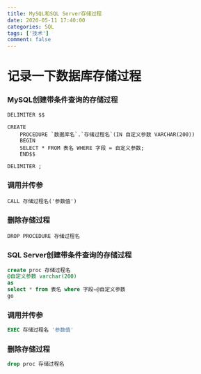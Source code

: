 ```yaml
---
title: MySQL和SQL Server存储过程
date: 2020-05-11 17:40:00
categories: SQL
tags: ['技术']
comment: false
---
```

# 记录一下数据库存储过程
<!-- more -->
### MySQL创建带条件查询的存储过程
```MySQL
DELIMITER $$

CREATE
    PROCEDURE `数据库名`.`存储过程名`(IN 自定义参数 VARCHAR(200))
    BEGIN
	SELECT * FROM 表名 WHERE 字段 = 自定义参数;
    END$$

DELIMITER ;
```
### 调用并传参
```MySQL
CALL 存储过程名('参数值')
```
### 删除存储过程
```MySQL
DROP PROCEDURE 存储过程名
```
### SQL Server创建带条件查询的存储过程
```SQL
create proc 存储过程名
@自定义参数 varchar(200)
as 
select * from 表名 where 字段=@自定义参数
go 
```
### 调用并传参
```SQL
EXEC 存储过程名 '参数值'
```
### 删除存储过程
```SQL
drop proc 存储过程名
```